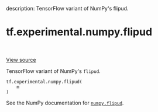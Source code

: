 description: TensorFlow variant of NumPy's flipud.

<div itemscope itemtype="http://developers.google.com/ReferenceObject">
<meta itemprop="name" content="tf.experimental.numpy.flipud" />
<meta itemprop="path" content="Stable" />
</div>

# tf.experimental.numpy.flipud

<!-- Insert buttons and diff -->

<table class="tfo-notebook-buttons tfo-api nocontent" align="left">

</table>

<a target="_blank" class="external" href="/code/stable/tensorflow/python/ops/numpy_ops/np_array_ops.py">View source</a>



TensorFlow variant of NumPy's `flipud`.


<pre class="devsite-click-to-copy prettyprint lang-py tfo-signature-link">
<code>tf.experimental.numpy.flipud(
    m
)
</code></pre>



<!-- Placeholder for "Used in" -->

See the NumPy documentation for [`numpy.flipud`](https://numpy.org/doc/stable/reference/generated/numpy.flipud.html).